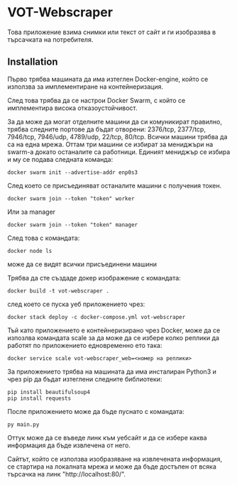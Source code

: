 
# VOT-Webscraper

Това приложение взима снимки или текст от сайт и ги изобразява в търсачката на потребителя.




## Installation

Първо трябва машината да има изтеглен Docker-engine, който се използва за имплементиране на контейнеризация.

След това трябва да се настрои Docker Swarm, с който се имплементира висока отказоустойчивост.

За да може да могат отделните машини да си комуникират правилно, трябва следните портове да бъдат отворени: 2376/tcp, 2377/tcp, 7946/tcp, 7946/udp, 4789/udp, 22/tcp, 80/tcp. Всички машини трябва да са на една мрежа. Оттам три машини се избират за мениджъри на swarm-a докато останалите са работници. Единият мениджър се избира и му се подава следната команда:

```
docker swarm init --advertise-addr enp0s3
```

След което се присъединяват останалите машини с получения токен. 

```
docker swarm join --token "token" worker
```
Или за manager
```
docker swarm join --token "token" manager
```

След това с командата:
```
docker node ls
```
може да се видят всички присъединени машини


Трябва да сте създаде докер изображение с командата:
```
docker build -t vot-webscraper .
```
след което се пуска уеб приложението чрез:
```
docker stack deploy -c docker-compose.yml vot-webscraper
```

Тъй като приложението е контейнеризирано чрез Docker, може да се изпозлва командата scale за да може да се избере колко реплики да работят по приложението едновременно ето така:
```
docker service scale vot-webscraper_web=<номер на реплики>
```


За приложението трябва на машината да има инсталиран Python3 и чрез pip да бъдат изтеглени следните библиотеки:
```
pip install beautifulsoup4
pip install requests
```

После приложението може да бъде пуснатo с командата:
```
py main.py
```
Оттук може да се въведе линк към уебсайт и да се избере каква информация да бъде извлечена от него.



Сайтът, който се използва изобразяване на извлечената информация, се стартира на локалната мрежа и може да бъде достъпен от всяка търсачка на линк "http://localhost:80/".







